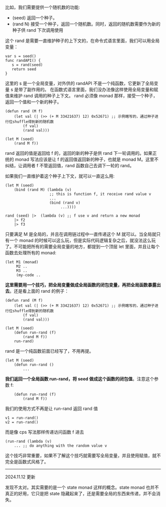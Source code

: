 比如，我们需要提供一个随机数的功能:

- (seed) 返回一个种子。
- (rand N) 接受一个种子，返回一个随机数。同时，返回的随机数需要作为新的种子供 rand 下次调用使用

这个 rand 是需要一直维护种子的上下文的，在命令式语言里面，我们可以用全局变量：

```
var s = seed()
func randAPI() {
   s = rand(seed) 
   return seed
}
```

这里的 s 是一个全局变量，对外供的 randAPI 不是一个纯函数，它更新了全局变量 s 是带了副作用的。
在函数式语言里面，我们没办法像这样使用全局变量和赋值来维护 rand 调用的种子上下文。
rand 必须像 monad 那样，接受一个种子，返回一个值和一个新的种子。

```
(defun rand (M f)
    (let val (| (>> (+ M 33421637) 12) 0x52671) ;; 示例瞎写的，通过种子进行位shuffle得到新的随机数
        (f val)
        (rand val)))

(let M (seed)
    (rand M f))
```

rand 返回的值是返回给 f 的，返回的新的种子是供 rand 下一轮调用的。如果正统的 monad 写法应该是让 f 的返回值返回新的种子，也就是 monad M。这里不纠结，让调用者 f 不管返回值，rand 函数自己去调下一轮的 rand。

如果我们一直维护着这个种子上下文，就可以一直这么用:

```
(let M (seed)
    (bind (rand M) (lambda (v)
                    ;; this is function f, it receive rand value v
                    ...
                    (bind (rand v)
                         ...))))
```

```
rand (seed) |>  (lambda (v) ;; f use v and return a new monad
    |> f2
    |> f3
```

只要满足 M 是全局的，并且在调用链过程中一直传递这个 M 就可以。当全局就只有一个 monad 的时候可以这么玩，但是实际代码逻辑复杂之后，就没法这么玩了。不可能把所有的需要全局变量的地方，都提到一个顶层 let 里面，并且让每个函数去处理所有的 monad:

```
(let M1 (monad)
     M2 ..
     M3 ..
     (my-code ..
```


**这里需要用一个技巧，把全局变量做成全局函数的闭包变量，再把全局函数暴露出去**。还是看上面的 rand 的例子：


```
(defun rand (M f)
    (let val (| (>> (+ M 33421637) 12) 0x52671) ;; 示例瞎写的，通过种子进行位shuffle得到新的随机数
        (f val)
        (rand val)))

(let M (seed)
    (defun run-rand (f)
        (rand M f))
    run-rand)
```


rand 是一个纯函数前面已经写了，不用再提。

```
(let M (seed)
    (defun run-rand ()
        ...
```

**我们返回一个全局函数 run-rand，将 seed 做成这个函数的闭包值**。注意这个参数 f:


```
    (defun run-rand (f)
        (rand M f))
```

我们的使用方式不再是让 run-rand 返回 rand 值

```
v1 = run-rand() 
v2 = run-rand() 
```

而是像 cps 写法那样传递访问函数 f 进去

```
(run-rand (lambda (v)
    ... ;; do anything with the random value v
```


这个技巧非常重要，如果不了解这个技巧就需要写全局变量，并且使用赋值，就不完全是函数式风格了。


---------------------

2024.11.12 更新

发现不太对。其实需要的是一个 state monad 这样的概念。state monad 也并不真正的好用，它只是把 state 隐藏起来了，还是需要全局的东西来传递，并不会消失。
